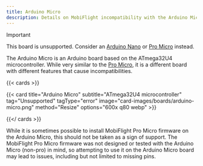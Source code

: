 ```yaml
---
title: Arduino Micro
description: Details on MobiFlight incompatibility with the Arduino Micro
---
```


> [!IMPORTANT]
> This board is unsupported. Consider an [Arduino Nano](../../arduino-nano) or [Pro Micro](../../pro-micro) instead.

The Arduino Micro is an Arduino board based on the ATmega32U4 microcontroller.
While very similar to the [Pro Micro](../../pro-micro), it is a different board with different
features that cause incompatibilities.

{{< cards >}}

{{< card title="Arduino Micro" subtitle="ATmega32U4 microcontroller" tag="Unsupported" tagType="error" image="card-images/boards/arduino-micro.png" method="Resize" options="600x q80 webp" >}}

{{</ cards >}}

While it is sometimes possible to install MobiFlight Pro Micro firmware on the Arduino Micro,
this should not be taken as a sign of support. The MobiFlight Pro Micro firmware was not designed
or tested with the Arduino Micro (non-pro) in mind, so attempting to use it on the Arduino Micro
board may lead to issues, including but not limited to missing pins.
